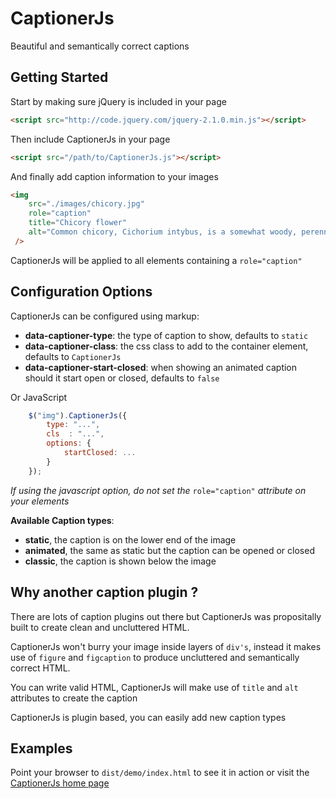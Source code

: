 CaptionerJs
==============================================================================

Beautiful and semantically correct captions


Getting Started
--------------------------------------------------------------------------------

 Start by making sure jQuery is included in your page

```html
<script src="http://code.jquery.com/jquery-2.1.0.min.js"></script>
```

Then include CaptionerJs in your page

```html
<script src="/path/to/CaptionerJs.js"></script>
```

And finally add caption information to your images

```html
<img
    src="./images/chicory.jpg"
    role="caption"
    title="Chicory flower"
    alt="Common chicory, Cichorium intybus, is a somewhat woody, perennial herbaceous plant usually with bright blue flowers, rarely white or pink."
 />
```

CaptionerJs will be applied to all elements containing a ```role="caption"```

Configuration Options
--------------------------------------------------------------------------------
CaptionerJs can be configured using markup:

* __data-captioner-type__: the type of caption to show, defaults to ```static```
* __data-captioner-class__: the css class to add to the container element, defaults to ```CaptionerJs```
* __data-captioner-start-closed__: when showing an animated caption should it start open or closed, defaults to ```false```

Or JavaScript
```js
    $("img").CaptionerJs({
        type: "...",
        cls  : "...",
        options: {
            startClosed: ...
        }
    });
```
_If using the javascript option, do not set the_ ```role="caption"``` _attribute on your elements_

__Available Caption types__:
* __static__, the caption is on the lower end of the image
* __animated__, the same as static but the caption can be opened or closed
* __classic__, the caption is shown below the image

Why another caption plugin ?
--------------------------------------------------------------------------------

There are lots of caption plugins out there but CaptionerJs was propositally built to create clean and uncluttered HTML.

CaptionerJs won't burry your image inside layers of ```div's```, instead it makes use of ```figure``` and ```figcaption``` to produce uncluttered and semantically correct HTML.

You can write valid HTML, CaptionerJs will make use of ```title``` and ```alt```
attributes to create the caption

CaptionerJs is plugin based, you can easily add new caption types

Examples
-------------------------------------------------------------------------------
Point your browser to ```dist/demo/index.html``` to see it in action or visit
the [CaptionerJs home page](http://francodacosta.com/captionerJs)
